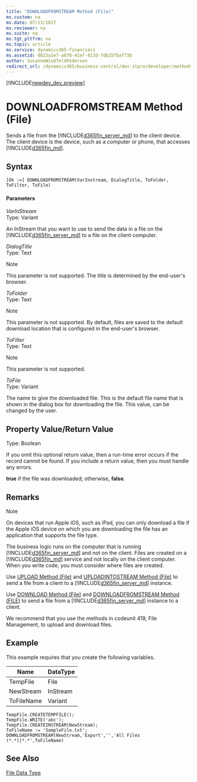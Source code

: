 ```yaml
---
title: "DOWNLOADFROMSTREAM Method (File)"
ms.custom: na
ms.date: 07/13/2017
ms.reviewer: na
ms.suite: na
ms.tgt_pltfrm: na
ms.topic: article
ms.service: dynamics365-financials
ms.assetid: 0823a1e7-a870-41ef-813d-fdb25fbaf73b
author: SusanneWindfeldPedersen
redirect_url: /dynamics365/business-central/dev-itpro/developer/methods/devenv-al-method-reference
---
```


[!INCLUDE[newdev_dev_preview](../includes/newdev_dev_preview.md)]

# DOWNLOADFROMSTREAM Method (File)
Sends a file from the [!INCLUDE[d365fin_server_md](../includes/d365fin_server_md.md)] to the client device. The client device <!--NAV is the computer that is running the [!INCLUDE[nav_windows](../includes/nav_windows_md.md)] or -->is the device, such as a computer or phone, that accesses [!INCLUDE[d365fin_md](../includes/d365fin_md.md)].  

## Syntax  

```  
[Ok :=] DOWNLOADFROMSTREAM(VarInstream, DialogTitle, ToFolder, ToFilter, ToFile)  
```  

#### Parameters  
 *VarInStream*  
 Type: Variant  

 An InStream that you want to use to send the data in a file on the [!INCLUDE[d365fin_server_md](../includes/d365fin_server_md.md)] to a file on the client computer.  

 *DialogTitle*  
 Type: Text  
<!--NAV
  The title that you want to display in the dialog box for downloading the file.  
 -->

> [!NOTE]  
>  This parameter is not supported<!--NAV by the [!INCLUDE[d365fin_web_md](../includes/d365fin_web_md.md)]-->. The title is determined by the end-user's browser.  

 *ToFolder*  
 Type: Text  
 <!--NAV
  The default folder in which to save the file to be downloaded. The folder name is displayed in the dialog box for downloading the file. The folder can be changed by the user.  
 -->

 > [!NOTE]  
 >  This parameter is not supported<!--NAV by the [!INCLUDE[d365fin_web_md](../includes/d365fin_web_md.md)]-->. By default, files are saved to the default download location that is configured in the end-user's browser.


 *ToFilter*  
 Type: Text  
 <!--NAV
  The type of file that can be downloaded to the client computer. The type is displayed in the dialog box for downloading the file.  
 -->

 > [!NOTE]  
 >  This parameter is not supported<!--NAV by the [!INCLUDE[d365fin_web_md](../includes/d365fin_web_md.md)]-->.    

 *ToFile*  
 Type: Variant  

 The name to give the downloaded file. This is the default file name that is shown in the dialog box for downloading the file. This value, can be changed by the user.  

## Property Value/Return Value  
 Type: Boolean  

 If you omit this optional return value, then a run-time error occurs if the record cannot be found. If you include a return value, then you must handle any errors.  

 **true** if the file was downloaded; otherwise, **false**.  

## Remarks  

> [!NOTE]  
> <!-- This method is not fully supported by the [!INCLUDE[d365fin_web_md](../includes/d365fin_web_md.md)] on devices that run Apple iOS, such as iPad.--> On devices that run Apple iOS, such as iPad, you can only download a file if the Apple iOS device on which you are downloading the file has an application that supports the file type.  

 The business logic runs on the computer that is running [!INCLUDE[d365fin_server_md](../includes/d365fin_server_md.md)] and not on the client. Files are created on a [!INCLUDE[d365fin_md](../includes/d365fin_md.md)] service and not locally on the client computer. When you write code, you must consider where files are created.  

 Use [UPLOAD Method \(File\)](devenv-UPLOAD-Method-File.md) and [UPLOADINTOSTREAM Method \(File\)](devenv-UPLOADINTOSTREAM-Method-File.md) to send a file from a client to a [!INCLUDE[d365fin_server_md](../includes/d365fin_server_md.md)] instance.  

 Use [DOWNLOAD Method \(File\)](devenv-DOWNLOAD-Method-File.md) and [DOWNLOADFROMSTREAM Method \(FILE\)](devenv-DOWNLOADFROMSTREAM-Method-File.md) to send a file from a [!INCLUDE[d365fin_server_md](../includes/d365fin_server_md.md)] instance to a client.  

 We recommend that you use the methods in codeunit 419, File Management, to upload and download files.  

## Example  
 This example requires that you create the following variables.  

|Name|DataType|  
|----------|--------------|  
|TempFile|File|  
|NewStream|InStream|  
|ToFileName|Variant|  

```  
TempFile.CREATETEMPFILE();  
TempFile.WRITE('abc');  
TempFile.CREATEINSTREAM(NewStream);  
ToFileName := 'SampleFile.txt';  
DOWNLOADFROMSTREAM(NewStream,'Export','','All Files (*.*)|*.*',ToFileName)  
```  

## See Also  
 [File Data Type](../datatypes/devenv-File-Data-Type.md)   
 <!--Links [Walkthrough: Transferring a File from Microsoft Dynamics NAV Server to the Client](Walkthrough--Transferring-a-File-from-Microsoft-Dynamics-NAV-Server-to-the-Client.md)-->  
